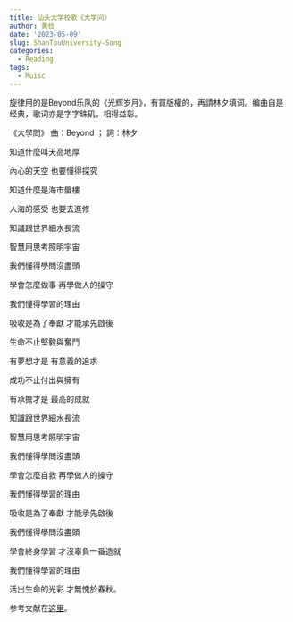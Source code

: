 ```yaml
---
title: 汕头大学校歌《大学问》
author: 黄俭
date: '2023-05-09'
slug: ShanTouUniversity-Song
categories:
  - Reading
tags:
  - Muisc
---
```


旋律用的是Beyond乐队的《光辉岁月》，有買版權的，再請林夕填词。编曲自是经典，歌词亦是字字珠矶，相得益彰。

《大學問》 曲：Beyond ；    詞：林夕

知道什麼叫天高地厚

內心的天空 也要懂得探究

知道什麼是海市蜃樓

人海的感受 也要去進修

知識跟世界細水長流

智慧用思考照明宇宙

我們懂得學問沒盡頭

學會怎麼做事 再學做人的操守

我們懂得學習的理由

吸收是為了奉獻 才能承先啟後

生命不止堅毅與奮鬥

有夢想才是 有意義的追求

成功不止付出與擁有

有承擔才是 最高的成就

知識跟世界細水長流

智慧用思考照明宇宙

我們懂得學問沒盡頭

學會怎麼自救 再學做人的操守

我們懂得學習的理由

吸收是為了奉獻 才能承先啟後

我們懂得學問沒盡頭

學會終身學習 才沒辜負一番造就

我們懂得學習的理由

活出生命的光彩 才無愧於春秋。

参考文献在[这里](https://wap.sciencenet.cn/blog-1037866-1063620.html?mobile=1)。